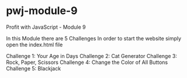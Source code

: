 # pwj-module-9
 Profit with JavaScript - Module 9

In this Module there are 5 Challenges
In order to start the website simply open the index.html file

Challenge 1: Your Age in Days
Challenge 2: Cat Generator
Challenge 3: Rock, Paper, Scissors
Challenge 4: Change the Color of All Buttons
Challenge 5: Blackjack
